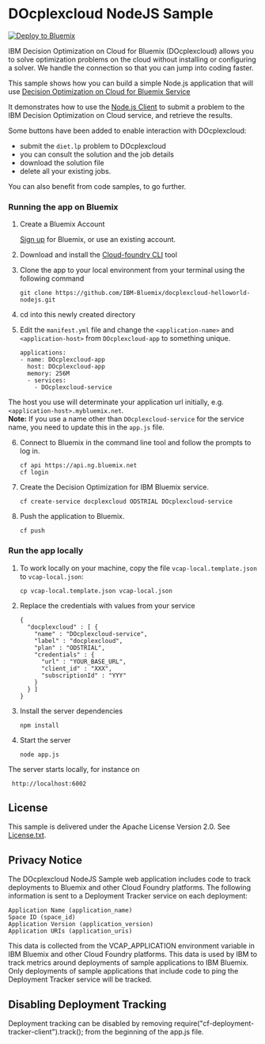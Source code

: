 # DOcplexcloud NodeJS Sample

[![Deploy to Bluemix](https://deployment-tracker.mybluemix.net/stats/3133b73c73c7d9b58158b28dbfa4975f/button.svg)](https://bluemix.net/deploy?repository=https://github.com/IBM-Bluemix/docplexcloud-helloworld-nodejs.git)

IBM Decision Optimization on Cloud for Bluemix (DOcplexcloud) allows you to solve optimization problems on the cloud without installing or configuring a solver. We handle the connection so that you can jump into coding faster.

This sample shows how you can build a simple Node.js application that will use [Decision Optimization on Cloud for Bluemix Service](https://console.ng.bluemix.net/catalog/services/decision-optimization/)

It demonstrates how to use the [Node.js Client](https://www.npmjs.com/package/docplexcloud-nodejs-api) to submit a problem to the IBM Decision Optimization on Cloud service, and retrieve the results.

Some buttons have been added to enable interaction with DOcplexcloud:

 - submit the `diet.lp` problem to DOcplexcloud
 - you can consult the solution and the job details
 - download the solution file
 - delete all your existing jobs.
 
 You can also benefit from code samples, to go further.



### Running the app on Bluemix
1. Create a Bluemix Account

    [Sign up](http://www.ibm.com/cloud-computing/bluemix/) for Bluemix, or use an existing account.

2. Download and install the [Cloud-foundry CLI](https://github.com/cloudfoundry/cli) tool

3. Clone the app to your local environment from your terminal using the following command

   ```
   git clone https://github.com/IBM-Bluemix/docplexcloud-helloworld-nodejs.git
   ```

4. cd into this newly created directory

5. Edit the `manifest.yml` file and change the `<application-name>` and `<application-host>` from `DOcplexcloud-app` to something unique.

	```
    applications:
    - name: DOcplexcloud-app
      host: DOcplexcloud-app
      memory: 256M
      - services:
        - DOcplexcloud-service
	```

  The host you use will determinate your application url initially, e.g. `<application-host>.mybluemix.net`.  
  **Note:** If you use a name other than `DOcplexcloud-service` for the service name, you need to update this in the `app.js` file.

6. Connect to Bluemix in the command line tool and follow the prompts to log in.

	```
	cf api https://api.ng.bluemix.net
	cf login
	```
7. Create the Decision Optimization for IBM Bluemix service.

   ```
   cf create-service docplexcloud ODSTRIAL DOcplexcloud-service
   ```

8. Push the application to Bluemix.

   ```
   cf push
   ```

### Run the app locally

1. To work locally on your machine, copy the file ```vcap-local.template.json``` to ```vcap-local.json```:

   ```
   cp vcap-local.template.json vcap-local.json
   ```

2. Replace the credentials with values from your service

   ```
   {
     "docplexcloud" : [ {
       "name" : "DOcplexcloud-service",
       "label" : "docplexcloud",
       "plan" : "ODSTRIAL",
       "credentials" : {
         "url" : "YOUR_BASE_URL",
         "client_id" : "XXX",
         "subscriptionId" : "YYY"
       }
     } ]
   }
   ```
3. Install the server dependencies

   ```
   npm install
   ```
  
4. Start the server
 
   ```
   node app.js
   ```

  The server starts locally, for instance on

  	 http://localhost:6002


## License

This sample is delivered under the Apache License Version 2.0. See [License.txt](License.txt).

## Privacy Notice

The DOcplexcloud NodeJS Sample web application includes code to track deployments to Bluemix and other Cloud Foundry platforms. The following information is sent to a Deployment Tracker service on each deployment:

    Application Name (application_name)
    Space ID (space_id)
    Application Version (application_version)
    Application URIs (application_uris)

This data is collected from the VCAP_APPLICATION environment variable in IBM Bluemix and other Cloud Foundry platforms. This data is used by IBM to track metrics around deployments of sample applications to IBM Bluemix. Only deployments of sample applications that include code to ping the Deployment Tracker service will be tracked.


## Disabling Deployment Tracking

Deployment tracking can be disabled by removing require("cf-deployment-tracker-client").track(); from the beginning of the app.js file.
